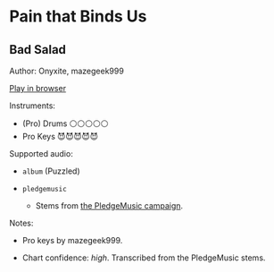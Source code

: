 # Pain that Binds Us

## Bad Salad

Author: Onyxite, mazegeek999

[Play in browser](http://pages.cs.wisc.edu/~tolly/customs/bad-salad/pain-that-binds-us)

Instruments:

  * (Pro) Drums ⚪️⚪️⚪️⚪️⚪️
  * Pro Keys 😈😈😈😈😈

Supported audio:

  * `album` (Puzzled)

  * `pledgemusic`

    * Stems from [the PledgeMusic campaign](http://www.pledgemusic.com/projects/badsalad2013).

Notes:

  * Pro keys by mazegeek999.

  * Chart confidence: *high*. Transcribed from the PledgeMusic stems.

